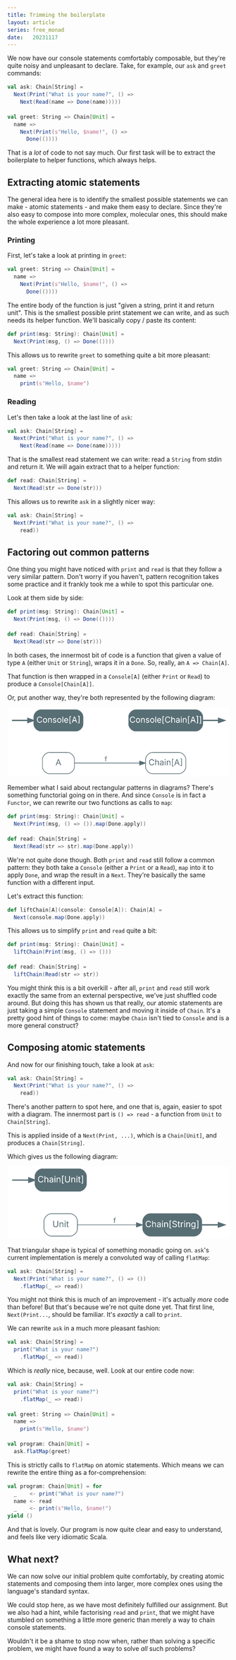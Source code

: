 ```yaml
---
title: Trimming the boilerplate
layout: article
series: free_monad
date:   20231117
---
```


We now have our console statements comfortably composable, but they're quite noisy and unpleasant to declare. Take, for example, our `ask` and `greet` commands:

```scala
val ask: Chain[String] =
  Next(Print("What is your name?", () =>
    Next(Read(name => Done(name)))))

val greet: String => Chain[Unit] =
  name =>
    Next(Print(s"Hello, $name!", () =>
      Done(())))
```

That is a _lot_ of code to not say much. Our first task will be to extract the boilerplate to helper functions, which always helps.

## Extracting atomic statements

The general idea here is to identify the smallest possible statements we can make - atomic statements - and make them easy to declare. Since they're also easy to compose into more complex, molecular ones, this should make the whole experience a lot more pleasant.

### Printing

First, let's take a look at printing in `greet`:

```scala
val greet: String => Chain[Unit] =
  name =>
    Next(Print(s"Hello, $name!", () =>
      Done(())))
```

The entire body of the function is just "given a string, print it and return unit". This is the smallest possible print statement we can write, and as such needs its helper function. We'll basically copy / paste its content:

```scala
def print(msg: String): Chain[Unit] =
  Next(Print(msg, () => Done(())))
```

This allows us to rewrite `greet` to something quite a bit more pleasant:

```scala
val greet: String => Chain[Unit] =
  name =>
    print(s"Hello, $name")
```

### Reading

Let's then take a look at the last line of `ask`:

```scala
val ask: Chain[String] =
  Next(Print("What is your name?", () =>
    Next(Read(name => Done(name)))))
```

That is the smallest read statement we can write: read a `String` from stdin and return it. We will again extract that to a helper function:

```scala
def read: Chain[String] =
  Next(Read(str => Done(str)))
```

This allows us to rewrite `ask` in a slightly nicer way:

```scala
val ask: Chain[String] =
  Next(Print("What is your name?", () =>
    read))
```

## Factoring out common patterns

One thing you might have noticed with `print` and `read` is that they follow a very similar pattern. Don't worry if you haven't, pattern recognition takes some practice and it frankly took me a while to spot this particular one.

Look at them side by side:

```scala
def print(msg: String): Chain[Unit] =
  Next(Print(msg, () => Done(())))

def read: Chain[String] =
  Next(Read(str => Done(str)))
```

In both cases, the innermost bit of code is a function that given a value of type `A` (either `Unit` or `String`), wraps it in a `Done`. So, really, an `A => Chain[A]`.

That function is then wrapped in a `Console[A]` (either `Print` or `Read`) to produce a `Console[Chain[A]]`.

Or, put another way, they're both represented by the following diagram:

![Read and Print: problem](/img/free_monad/liftChain_building_lift.svg)

Remember what I said about rectangular patterns in diagrams? There's something functorial going on in there. And since `Console` is in fact a `Functor`, we can rewrite our two functions as calls to `map`:

```scala
def print(msg: String): Chain[Unit] =
  Next(Print(msg, () => ()).map(Done.apply))

def read: Chain[String] =
  Next(Read(str => str).map(Done.apply))
```

We're not quite done though. Both `print` and `read` still follow a common pattern: they both take a `Console` (either a `Print` or a `Read`), `map` into it to apply `Done`, and wrap the result in a `Next`. They're basically the same function with a different input.

Let's extract this function:

```scala
def liftChain[A](console: Console[A]): Chain[A] =
  Next(console.map(Done.apply))
```

This allows us to simplify `print` and `read` quite a bit:

```scala
def print(msg: String): Chain[Unit] =
  liftChain(Print(msg, () => ()))

def read: Chain[String] =
  liftChain(Read(str => str))
```

You might think this is a bit overkill - after all, `print` and `read` still work exactly the same from an external perspective, we've just shuffled code around. But doing this has shown us that really, our atomic statements are just taking a simple `Console` statement and moving it inside of `Chain`. It's a pretty good hint of things to come: maybe `Chain` isn't tied to `Console` and is a more general construct?

## Composing atomic statements

And now for our finishing touch, take a look at `ask`:

```scala
val ask: Chain[String] =
  Next(Print("What is your name?", () =>
    read))
```

There's another pattern to spot here, and one that is, again, easier to spot with a diagram. The innermost part is `() => read` - a function from `Unit` to `Chain[String]`.

This is applied inside of a `Next(Print, ...)`, which is a `Chain[Unit]`, and produces a `Chain[String]`.

Which gives us the following diagram:


![ask as flatMap: problem](/img/free_monad/read_flatMap_building.svg)

That triangular shape is typical of something monadic going on. `ask`'s current implementation is merely a convoluted way of calling `flatMap`:

```scala
val ask: Chain[String] =
  Next(Print("What is your name?", () => ())
    .flatMap(_ => read))
```

You might not think this is much of an improvement - it's actually _more_ code than before! But that's because we're not quite done yet. That first line, `Next(Print...`, should be familiar. It's _exactly_ a call to `print`.

We can rewrite `ask` in a much more pleasant fashion:

```scala
val ask: Chain[String] =
  print("What is your name?")
    .flatMap(_ => read))
```

Which is _really_ nice, because, well. Look at our entire code now:

```scala
val ask: Chain[String] =
  print("What is your name?")
    .flatMap(_ => read))

val greet: String => Chain[Unit] =
  name =>
    print(s"Hello, $name")

val program: Chain[Unit] =
  ask.flatMap(greet)
```

This is strictly calls to `flatMap` on atomic statements. Which means we can rewrite the entire thing as a for-comprehension:

```scala
val program: Chain[Unit] = for
  _    <- print("What is your name?")
  name <- read
  _    <- print(s"Hello, $name!")
yield ()
```

And that is lovely. Our program is now quite clear and easy to understand, and feels like very idiomatic Scala.

## What next?

We can now solve our initial problem quite comfortably, by creating atomic statements and composing them into larger, more complex ones using the language's standard syntax.

We could stop here, as we have most definitely fulfilled our assignment. But we also had a hint, while factorising `read` and `print`, that we might have stumbled on something a little more generic than merely a way to chain console statements.

Wouldn't it be a shame to stop now when, rather than solving a specific problem, we might have found a way to solve _all_ such problems?
